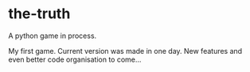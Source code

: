 # the-truth
A python game in process.

My first game. Current version was made in one day. New features and even better code organisation to come...
